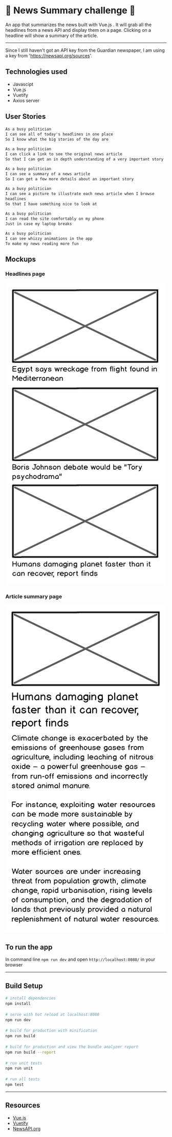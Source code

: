 # :newspaper: News Summary challenge :newspaper:

An app that summarizes the news built with Vue.js . It will grab all the headlines from a news API and display them on a page.  Clicking on a headline will show a summary of the article.

---

Since I still haven't got an API key from the Guardian newspaper, I am using a key from 'https://newsapi.org/sources'.

## Technologies used

- Javascipt
- Vue.js
- Vuetify
- Axios server

## User Stories


```
As a busy politician
I can see all of today's headlines in one place
So I know what the big stories of the day are
```

```
As a busy politician
I can click a link to see the original news article
So that I can get an in depth understanding of a very important story
```

```
As a busy politician
I can see a summary of a news article
So I can get a few more details about an important story
```

```
As a busy politician
I can see a picture to illustrate each news article when I browse headlines
So that I have something nice to look at
```

```
As a busy politician
I can read the site comfortably on my phone
Just in case my laptop breaks
```

```
As a busy politician
I can see whizzy animations in the app
To make my news reading more fun
```

## Mockups

### Headlines page

![Headlines page mockup](/images/news-summary-project-headlines-page-mockup.png)

### Article summary page

![Article page mockup](/images/news-summary-project-article-page-mockup.png)


## To run the app

In command line `npm run dev` and open `http://localhost:8080/` in your browser

---

## Build Setup

``` bash
# install dependencies
npm install

# serve with hot reload at localhost:8080
npm run dev

# build for production with minification
npm run build

# build for production and view the bundle analyzer report
npm run build --report

# run unit tests
npm run unit

# run all tests
npm test
```
---

## Resources

* [Vue.js](https://vuejs.org)
* [Vuetify](https://vuetifyjs.com/)
* [NewsAPI.org](https://newsapi.org/sources)


